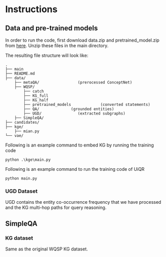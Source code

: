 # Instructions

## Data and pre-trained models
In order to run the code, first download data.zip and pretrained_model.zip from [here]([https://drive.google.com/drive/folders/1RlqGBMo45lTmWz9MUPTq-0KcjSd3ujxc?usp=sharing](https://drive.google.com/drive/folders/1Iqj9I3RMr-8vQtqSXsDp6-GNcT3UiHP-?dmr=1&ec=wgc-drive-globalnav-goto)). Unzip these files in the main directory.

The resulting file structure will look like:

```plain
.
├── main
├── README.md
├── data/
    ├── metaQA/                 (prerocessed ConceptNet)
    ├── WQSP/
        ├── catch
        ├── KG_full
        ├── KG_half
        ├── pretrained_models             (converted statements)
        ├── QA/              (grounded entities)
        ├── UGD/                (extracted subgraphs)
    ├── SimpleQA/
├── candidates/
├── kge/
    ├── mian.py
└── vae/
```

Following is an example command to embed KG by running the training code
```
python .\kge\main.py
```

Following is an example command to run the training code of UiQR
```
python main.py
```
### UGD Dataset
UGD contains the entity co-occurrence frequency that we have processed and the KG multi-hop paths for query reasoning.


## SimpleQA

### KG dataset

Same as the original WQSP KG dataset.
